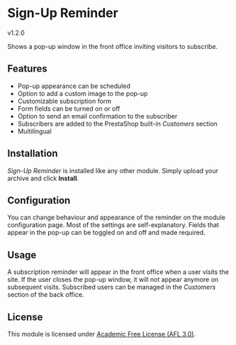 # Sign-Up Reminder

v1.2.0

Shows a pop-up window in the front office inviting visitors to subscribe.

## Features

* Pop-up appearance can be scheduled
* Option to add a custom image to the pop-up
* Customizable subscription form
* Form fields can be turned on or off
* Option to send an email confirmation to the subscriber
* Subscribers are added to the PrestaShop built-in _Customers_ section
* Multilingual

## Installation

_Sign-Up Reminder_ is installed like any other module. Simply upload your archive and click __Install__.

## Configuration

You can change behaviour and appearance of the reminder on the module configuration page. Most of the settings are self-explanatory. Fields that appear in the pop-up can be toggled on and off and made required.

## Usage

A subscription reminder will appear in the front office when a user visits the site. If the user closes the pop-up window, it will not appear anymore on subsequent visits. Subscribed users can be managed in the _Customers_ section of the back office.

## License

This module is licensed under [Academic Free License (AFL 3.0)](https://opensource.org/licenses/afl-3.0.php).